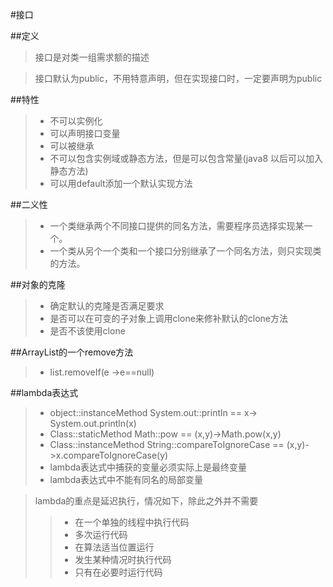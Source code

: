 #接口

##定义
> 接口是对类一组需求额的描述

> 接口默认为public，不用特意声明，但在实现接口时，一定要声明为public

##特性
>+ 不可以实例化
>+ 可以声明接口变量
>+ 可以被继承
>+ 不可以包含实例域或静态方法，但是可以包含常量(java8 以后可以加入静态方法)
>+ 可以用default添加一个默认实现方法

##二义性
>+ 一个类继承两个不同接口提供的同名方法，需要程序员选择实现某一个。
>+ 一个类从另个一个类和一个接口分别继承了一个同名方法，则只实现类的方法。

##对象的克隆
>+ 确定默认的克隆是否满足要求
>+ 是否可以在可变的子对象上调用clone来修补默认的clone方法
>+ 是否不该使用clone

##ArrayList的一个remove方法
>+ list.removeIf(e ->e==null)

##lambda表达式
>+ object::instanceMethod System.out::println == x-> System.out.println(x)
>+ Class::staticMethod Math::pow == (x,y)->Math.pow(x,y)
>+ Class::instanceMethod String::compareToIgnoreCase == (x,y)->x.compareToIgnoreCase(y)
>+ lambda表达式中捕获的变量必须实际上是最终变量
>+ lambda表达式中不能有同名的局部变量

> lambda的重点是延迟执行，情况如下，除此之外并不需要
>>+ 在一个单独的线程中执行代码
>>+ 多次运行代码
>>+ 在算法适当位置运行
>>+ 发生某种情况时执行代码
>>+ 只有在必要时运行代码

